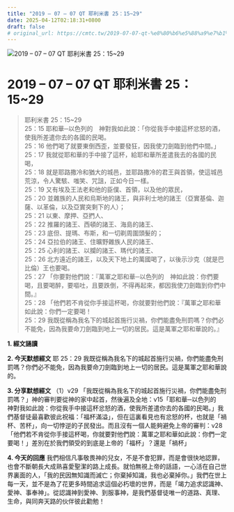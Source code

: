 ```yaml
---
title: "2019 – 07 – 07 QT 耶利米書 25：15~29"
date: 2025-04-12T02:18:31+0800
draft: false
# original_url: https://cmtc.tw/2019-07-07-qt-%e8%80%b6%e5%88%a9%e7%b1%b3%e6%9b%b8-25%ef%bc%9a1529
---
```


![2019 – 07 – 07 QT 耶利米書 25：15\~29](/images/qt.jpg   "2019 – 07 – 07 QT 耶利米書 25：15\~29")

# 2019 – 07 – 07 QT 耶利米書 25：15\~29

> 耶利米書 25：15\~29  
> 25：15 耶和華─以色列的　神對我如此說：「你從我手中接這杯忿怒的酒，使我所差遣你去的各國的民喝。  
> 25：16 他們喝了就要東倒西歪，並要發狂，因我使刀劍臨到他們中間。」  
> 25：17 我就從耶和華的手中接了這杯，給耶和華所差遣我去的各國的民喝，  
> 25：18 就是耶路撒冷和猶大的城邑，並耶路撒冷的君王與首領，使這城邑荒涼，令人驚駭、嗤笑、咒詛，正如今日一樣。  
> 25：19 又有埃及王法老和他的臣僕、首領，以及他的眾民，  
> 25：20 並雜族的人民和烏斯地的諸王，與非利士地的諸王（亞實基倫、迦薩、以革倫，以及亞實突剩下的人）；  
> 25：21 以東、摩押、亞捫人、  
> 25：22 推羅的諸王、西頓的諸王、海島的諸王、  
> 25：23 底但、提瑪、布斯，和一切剃周圍頭髮的；  
> 25：24 亞拉伯的諸王、住曠野雜族人民的諸王、  
> 25：25 心利的諸王、以攔的諸王、瑪代的諸王、  
> 25：26 北方遠近的諸王，以及天下地上的萬國喝了，以後示沙克（就是巴比倫）王也要喝。  
> 25：27 「你要對他們說：『萬軍之耶和華─以色列的　神如此說：你們要喝，且要喝醉，要嘔吐，且要跌倒，不得再起來，都因我使刀劍臨到你們中間。』  
> 25：28 「他們若不肯從你手接這杯喝，你就要對他們說：『萬軍之耶和華如此說：你們一定要喝！  
> 25：29 我既從稱為我名下的城起首施行災禍，你們能盡免刑罰嗎？你們必不能免，因為我要命刀劍臨到地上一切的居民。這是萬軍之耶和華說的。』

**1. 經文誦讀**

**2.  今天默想經文**
耶 25：29 我既從稱為我名下的城起首施行災禍，你們能盡免刑罰嗎？你們必不能免，因為我要命刀劍臨到地上一切的居民。這是萬軍之耶和華說的。

**3. 分享默想經文**
（1）v29 「我既從稱為我名下的城起首施行災禍，你們能盡免刑罰嗎？」神的審判要從神的家中起首，然後遍及全地：v15「耶和華─以色列的　神對我如此說：你從我手中接這杯忿怒的酒，使我所差遣你去的各國的民喝。」我們基督徒最喜歡彼此祝福：「福杯滿溢」，但在這裏看見也有忿怒的杯，也就是「禍杯、苦杯」，向一切悖逆的子民發出。而且沒有一個人能夠避免上帝的審判：v28 「他們若不肯從你手接這杯喝，你就要對他們說：萬軍之耶和華如此說：你們一定要喝！」差別在於我們領受的到底是上帝的「福杯」？還是「禍杯」

**4. 今天的回應**
我們相信凡事敬畏神的兒女，不是不會犯罪，而是會很快地認罪，也會不斷朝長大成熟喜愛聖潔的路上成長。就怕無視上帝的話語，一心活在自己世界裏面的人，「我的民因無知識而滅亡；你棄掉知識，我也必棄掉你。」我們在世上每一天，並不是為了花更多時間追求這個必朽壞的世界，而是「竭力追求認識神、愛神、事奉神」。從認識神到愛神、到服事神，是我們基督徒唯一的道路、真理、生命，與同奔天路的伙伴彼此勸勉！
